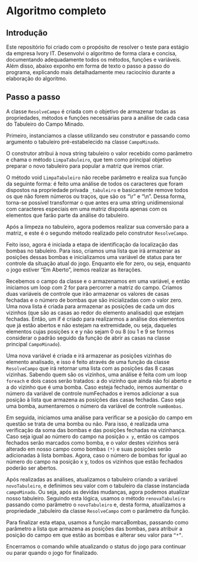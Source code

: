 # Algoritmo completo
## Introdução
Este repositório foi criado com o propósito de resolver o teste para estágio da empresa Ivory IT.
Desenvolvi o algoritmo de forma clara e concisa, documentando adequadamente todos os métodos, funções e variáveis.
Além disso, abaixo exponho em forma de texto o passo a passo do programa, explicando mais detalhadamente meu raciocínio durante a elaboração do algoritmo.

## Passo a passo
A classe `ResolveCampo` é criada com o objetivo de armazenar todas as propriedades, métodos e funções necessárias para a análise de cada casa do Tabuleiro do Campo Minado.

Primeiro, instanciamos a classe utilizando seu construtor e passando como argumento o tabuleiro pré-estabelecido na classe `CampoMinado`.

O construtor atribui à nova string tabuleiro o valor recebido como parâmetro e chama o método `LimpaTabuleiro`, que tem como principal objetivo preparar o novo tabuleiro para popular a matriz que iremos criar.

O método void `LimpaTabuleiro` não recebe parâmetro e realiza sua função da seguinte forma: é feito uma análise de todos os caracteres que foram dispostos na propriedade privada `_tabuleiro` e basicamente remove todos os que não forem números ou traços, que são os “\r” e “\n”. Dessa forma, torna-se possível transformar o que antes era uma string unidimensional com caracteres especiais em uma matriz disposta apenas com os elementos que farão parte da análise do tabuleiro.

Após a limpeza no tabuleiro, agora podemos realizar sua conversão para a matriz, e este é o segundo método realizado pelo construtor `ResolveCampo`.

Feito isso, agora é iniciada a etapa de identificação da localização das bombas no tabuleiro. Para isso, criamos uma lista que irá armazenar as posições dessas bombas e inicializamos uma variável de status para ter controle da situação atual do jogo. Enquanto ele for zero, ou seja, enquanto o jogo estiver “Em Aberto”, iremos realizar as iterações.

Recebemos o campo da classe e o armazenamos em uma variável, e então iniciamos um loop com 2 for para percorrer a matriz do campo. Criamos duas variáveis de controle que irão armazenar os valores de casas fechadas e o número de bombas que são inicializadas com o valor zero. Uma nova lista é criada para armazenar as posições de cada um dos vizinhos (que são as casas ao redor do elemento analisado) que estejam fechadas. Então, um if é criado para realizarmos a análise dos elementos que já estão abertos e não estejam na extremidade, ou seja, daqueles elementos cujas posições x e y não sejam 0 ou 8 (ou 1 e 9 se formos considerar o padrão seguido da função de abrir as casas na classe principal `CampoMinado`).

Uma nova variável é criada e irá armazenar as posições vizinhas do elemento analisado, e isso é feito através de uma função da classe `ResolveCampo` que irá retornar uma lista com as posições das 8 casas vizinhas. Sabendo quem são os vizinhos, uma análise é feita com um loop `foreach` e dois casos serão tratados: a do vizinho que ainda não foi aberto e a do vizinho que é uma bomba. Caso esteja fechado, iremos aumentar o número da variável de controle numFechados e iremos adicionar a sua posição à lista que armazena as posições das casas fechadas. Caso seja uma bomba, aumentaremos o número da variável de controle `numBombas`.

Em seguida, iniciamos uma análise para verificar se a posição do campo em questão se trata de uma bomba ou não. Para isso, é realizada uma verificação da soma das bombas e das posições fechadas na vizinhança. Caso seja igual ao número do campo na posição `x y`, então os campos fechados serão marcados como bomba, e o valor destes vizinhos será alterado em nosso campo como bombas `(*)` e suas posições serão adicionadas à lista bombas. Agora, caso o número de bombas for igual ao número do campo na posição x y, todos os vizinhos que estão fechados poderão ser abertos.

Após realizadas as análises, atualizamos o tabuleiro criando a variável `novoTabuleiro`, e definimos seu valor com o tabuleiro da classe instanciada `campoMinado`. Ou seja, após as devidas mudanças, agora podemos atualizar nosso tabuleiro. Seguindo esta lógica, usamos o método `renovaTabuleiro` passando como parâmetro o `novoTabuleiro` e, desta forma, atualizamos a propriedade _tabuleiro da classe `ResolveCampo` com o parâmetro da função.

Para finalizar esta etapa, usamos a função marcaBombas, passando como parâmetro a lista que armazena as posições das bombas, para atribuir a posição do campo em que estão as bombas e alterar seu valor para `“*”`.

Encerramos o comando while atualizando o status do jogo para continuar ou parar quando o jogo for finalizado.
